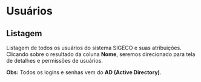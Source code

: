 # Usuários

## Listagem

Listagem de todos os usuários do sistema SIGECO e suas atribuições. Clicando sobre o resultado da coluna **Nome**, seremos direcionado para tela de detalhes e permissões de usuários.

**Obs:** Todos os logins e senhas vem do **AD (Active Directory)**.



